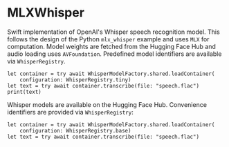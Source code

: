 # MLXWhisper

Swift implementation of OpenAI's Whisper speech recognition model. This follows
the design of the Python `mlx_whisper` example and uses `MLX` for computation.
Model weights are fetched from the Hugging Face Hub and audio loading uses
`AVFoundation`. Predefined model identifiers are available via
`WhisperRegistry`.

```
let container = try await WhisperModelFactory.shared.loadContainer(
    configuration: WhisperRegistry.tiny)
let text = try await container.transcribe(file: "speech.flac")
print(text)
```

Whisper models are available on the Hugging Face Hub. Convenience identifiers
are provided via `WhisperRegistry`:

```
let container = try await WhisperModelFactory.shared.loadContainer(
    configuration: WhisperRegistry.base)
let text = try await container.transcribe(file: "speech.flac")
```
